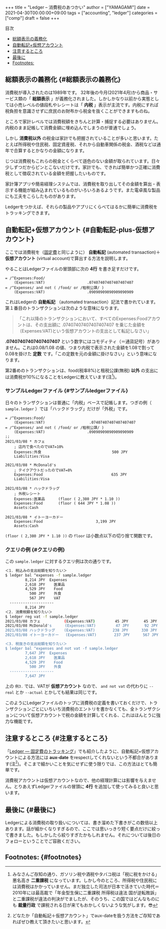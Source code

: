 +++
title = "Ledger – 消費税のあつかい"
author = ["YAMAGAMI"]
date = 2021-04-30T00:00:00+09:00
tags = ["accounting", "ledger"]
categories = ["comp"]
draft = false
+++

<div class="ox-hugo-toc toc">
<div></div>

<div class="heading">&#30446;&#27425;</div>

- [総額表示の義務化](#総額表示の義務化)
- [自動転記+仮想アカウント](#自動転記-plus-仮想アカウント)
- [注意するところ](#注意するところ)
- [最後に](#最後に)
- [Footnotes:](#footnotes)

</div>
<!--endtoc-->



## 総額表示の義務化 {#総額表示の義務化}

消費税が導入されたのは1989年です。
32年後の今月(2021年4月)から商品・サービス類の「 **総額表示** 」が義務化されました。しかしかなり以前から実態としては小売レベルの値段札やレシートは「 **内税** 」表示が主流です。内税にすれば税負担を意識させずに庶民のお財布から税金を抜くことができますものね。

ところで家計レベルでは消費税額をきちんと計算・捕捉する必要はありません。内税のまま記帳して消費金額に埋め込んでしまうのが普通でしょう。

しかし **消費税以外** の税金は家計でも把握されていることが多いと思います。たとえば所得税や住民税、固定資産税、それから自動車関係の税金、酒税などは通年で合算するとかなりの金額になります。

じつは消費税もこれらの税金とくらべて遜色のない金額が取られています。日々少しずつだからピンとこないだけです。家計でも、できれば簡単かつ正確に消費税として徴収されている金額を把握したいものです。

家計簿アプリや簡易経理システムでは、消費税を取り出してその金額を算出・表示する機能が組み込まれているものがいろいろあるようです。また電卓風な製品にも工夫をこらしたものがあります。

Ledgerをつかえば、それらの製品やアプリにくらべてはるかに簡単に消費税をトラッキングできます。


## 自動転記+仮想アカウント {#自動転記-plus-仮想アカウント}

ここでは消費税を（[固定費](https://bred-in-bingo.netlify.app/posts/ledger-fixedcost/)と同じように） **自動転記** (automated transaction)＋ **仮想アカウント** (virtual account)で算出する方法を説明します。

やることはLedgerファイルの冒頭部に次の **4行** を書き足すだけです。

```nil
= /^Expenses:Food/
    (Expenses:VAT)                   .07407407407407407407
= /^Expenses/ and not ( /food/ or /租税公課/ )
    (Expenses:VAT)                   .09090909090909090909
```

これはLedgerの **自動転記** （automated transaction）記法で書かれています。<br />
第１番目のトランザクションは次のような意味になります。

> 「これ以降のトランザクションにおいて、すべてのExpenses:Foodアカウントは、その支出額に .07407407407407407407 を乗じた金額を（Expenses:VAT)という仮想アカウントの支出として転記しなさい」

**.07407407407407407407** という数字にはコモディティ（＝通貨記号）がありません。これは0.08/1.08 の値、つまり内税で表示された金額を1.08で割って0.08を掛けた **定数** です。「この定数を元の金額に掛けなさい」という意味になります。

第2番めのトランザクションは、food(税率8%)と租税公課(無税) **以外** の支出には消費税が10%になることをLedgerに教えています(注[^fn:1])。


### サンプルLedgerファイル {#サンプルledgerファイル}

日々のトランザクションは普通に「内税」ベースで記帳します。つぎの例（ `sample.ledger` ）では「ハックドラッグ」だけが「外税」です。

```nil
= /^Expenses:Food/
    (Expenses:VAT)                    .07407407407407407407
= /^Expenses/ and not ( /food/ or /租税公課/ )
    (Expenses:VAT)                   .09090909090909090909
;;
2021/03/08 * カフェ
    ; 店内で食べたのでVAT=10%
    Expenses:外食                                500 JPY
    Liabilities:Visa

2021/03/08 * McDonald's
    ; テイクアウトだったのでVAT=8%
    Expenses:Food                               635 JPY
    Liabilities:Visa

2021/03/08 * ハックドラッグ
    ; 外税レシート
    Expenses:医薬品      (floor ( 2,380 JPY * 1.10 ))
    Expenses:Food       (floor ( 644 JPY * 1.08 ))
    Assets:Cash

2021/03/08 * イトーヨーカドー
    Expenses:Food                        3,199 JPY
    Assets:Cash
```

`(floor ( 2,380 JPY * 1.10 ))` の `floor` は小数点以下の切り捨て関数です。


### クエリの例 {#クエリの例}

この `sample.ledger` に対するクエリ例は次の通りです。

```sh
＜1. 税込みの支出総額を知りたい＞
$ ledger bal ^expenses -f sample.ledger
	     8,214 JPY  Expenses
	     2,618 JPY    医薬品
	     4,529 JPY    Food
	       500 JPY    外食
	       567 JPY    VAT
  --------------------
	     8,214 JPY
＜2. 消費税額を知りたい＞
$ ledger reg vat -f sample.ledger
2021/03/08 カフェ　         (Expenses:VAT)         45 JPY       45 JPY
2021/03/08 McDonald's      (Expenses:VAT)         47 JPY       92 JPY
2021/03/08 ハックドラッグ    (Expenses:VAT)        238 JPY      330 JPY
2021/03/08 イトーヨーカドー   (Expenses:VAT)        237 JPY      567 JPY

＜3. 税抜きの支出総額を知りたい＞
$ ledger bal ^expenses and not vat -f sample.ledger
	     7,647 JPY  Expenses
	     2,618 JPY    医薬品
	     4,529 JPY    Food
	       500 JPY    外食
  --------------------
	     7,647 JPY
```

上の `例3.` では、VATが **仮想アカウント** なので、 `and not vat` の代わりに
`--real` とか `--actual` とかしても結果は同じです。

このようにLedgerファイルのトップに消費税の定義を書いておくだけで、トランザクションごとにいちいち消費税のエントリを書かなくても、全トランザクションについて仮想アカウントで税の金額を計算してくれる、これはほんとうに強力な機能です。


## 注意するところ {#注意するところ}

「[Ledger — 固定費のトラッキング](https://bred-in-bingo.netlify.app/posts/ledger-fixedcost/)」でも紹介したように、自動転記+仮想アカウントによる方法には **aux-date** をrespectしてくれないという不都合があります(注[^fn:2])。そこまで細かいことを気にせずに使う限りでは、この方法はとても簡単です。

消費税アカウントは仮想アカウントなので、他の経理計算には影響を与えません。とりあえずLedgerファイルの冒頭に **4行** を追加して使ってみると良いと思います。


## 最後に {#最後に}

Ledgerによる消費税の取り扱いについては、書き溜めた下書きがこの数倍以上あります。話が細かくなりすぎるので、ここでは思いっきり短く要点だけに絞って書きました。もしかしたら絞りすぎたかもしれません。それについては後日のフォローということでご容赦ください。


## Footnotes: {#footnotes}

[^fn:1]: みなさんご存知の通り、ガソリン税や酒税やタバコ税は「税に税をかける」悪名高き **二重課税** になっています。しかし今のところ、所得税や住民税には消費税はかかっていません。まだ独立した司法が日本で活きていた時代＝2010年には最高裁で「年金型生保に二重課税 所得税は違法 国が逆転敗訴」と二重課税が違法の判決がでましたが、そのうち、この国ではどんなものにも **裁量行政** で課税される日が来てもおかしくないような気がします。:sunglasses:
[^fn:2]: どなたか「自動転記＋仮想アカウント」でaux-dateを扱う方法をご存知であればぜひ教えて頂きたいと思います。